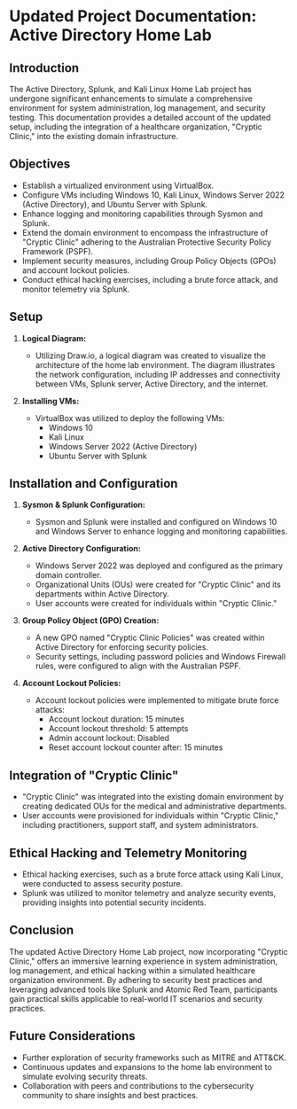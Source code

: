 # Updated Project Documentation: Active Directory Home Lab

## Introduction
The Active Directory, Splunk, and Kali Linux Home Lab project has undergone significant enhancements to simulate a comprehensive environment for system administration, log management, and security testing. This documentation provides a detailed account of the updated setup, including the integration of a healthcare organization, "Cryptic Clinic," into the existing domain infrastructure.

## Objectives
- Establish a virtualized environment using VirtualBox.
- Configure VMs including Windows 10, Kali Linux, Windows Server 2022 (Active Directory), and Ubuntu Server with Splunk.
- Enhance logging and monitoring capabilities through Sysmon and Splunk.
- Extend the domain environment to encompass the infrastructure of "Cryptic Clinic" adhering to the Australian Protective Security Policy Framework (PSPF).
- Implement security measures, including Group Policy Objects (GPOs) and account lockout policies.
- Conduct ethical hacking exercises, including a brute force attack, and monitor telemetry via Splunk.

## Setup
1. **Logical Diagram:**
   - Utilizing Draw.io, a logical diagram was created to visualize the architecture of the home lab environment. The diagram illustrates the network configuration, including IP addresses and connectivity between VMs, Splunk server, Active Directory, and the internet.

2. **Installing VMs:**
   - VirtualBox was utilized to deploy the following VMs:
     - Windows 10
     - Kali Linux
     - Windows Server 2022 (Active Directory)
     - Ubuntu Server with Splunk

## Installation and Configuration
1. **Sysmon & Splunk Configuration:**
   - Sysmon and Splunk were installed and configured on Windows 10 and Windows Server to enhance logging and monitoring capabilities.

2. **Active Directory Configuration:**
   - Windows Server 2022 was deployed and configured as the primary domain controller.
   - Organizational Units (OUs) were created for "Cryptic Clinic" and its departments within Active Directory.
   - User accounts were created for individuals within "Cryptic Clinic."

3. **Group Policy Object (GPO) Creation:**
   - A new GPO named "Cryptic Clinic Policies" was created within Active Directory for enforcing security policies.
   - Security settings, including password policies and Windows Firewall rules, were configured to align with the Australian PSPF.

4. **Account Lockout Policies:**
   - Account lockout policies were implemented to mitigate brute force attacks:
     - Account lockout duration: 15 minutes
     - Account lockout threshold: 5 attempts
     - Admin account lockout: Disabled
     - Reset account lockout counter after: 15 minutes

## Integration of "Cryptic Clinic"
- "Cryptic Clinic" was integrated into the existing domain environment by creating dedicated OUs for the medical and administrative departments.
- User accounts were provisioned for individuals within "Cryptic Clinic," including practitioners, support staff, and system administrators.

## Ethical Hacking and Telemetry Monitoring
- Ethical hacking exercises, such as a brute force attack using Kali Linux, were conducted to assess security posture.
- Splunk was utilized to monitor telemetry and analyze security events, providing insights into potential security incidents.

## Conclusion
The updated Active Directory Home Lab project, now incorporating "Cryptic Clinic," offers an immersive learning experience in system administration, log management, and ethical hacking within a simulated healthcare organization environment. By adhering to security best practices and leveraging advanced tools like Splunk and Atomic Red Team, participants gain practical skills applicable to real-world IT scenarios and security practices.

## Future Considerations
- Further exploration of security frameworks such as MITRE and ATT&CK.
- Continuous updates and expansions to the home lab environment to simulate evolving security threats.
- Collaboration with peers and contributions to the cybersecurity community to share insights and best practices.

